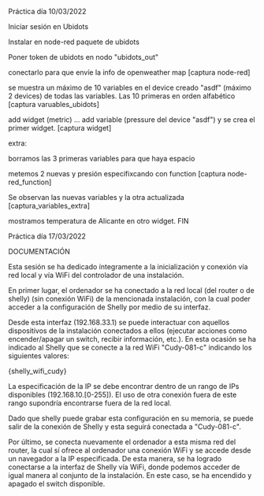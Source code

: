 Práctica día 10/03/2022

Iniciar sesión en Ubidots

Instalar en node-red paquete de ubidots

Poner token de ubidots en nodo "ubidots_out"

conectarlo para que envíe la info de openweather map          [captura node-red]

se muestra un máximo de 10 variables en el device creado "asdf" (máximo 2 devices) de todas las variables. Las 10 primeras en orden alfabético [captura varuables_ubidots]

add widget (metric) ... add variable (pressure del device "asdf") y se crea el primer widget.     [captura widget]

extra:

borramos las 3 primeras variables para que haya espacio

metemos 2 nuevas y presión especifixcando con function [captura node-red_function]

Se observan las nuevas variables y la otra actualizada [captura_variables_extra]

mostramos temperatura de Alicante en otro widget. FIN


Práctica día 17/03/2022

DOCUMENTACIÓN 

Esta sesión se ha dedicado íntegramente a la inicialización y conexión vía red local y vía WiFi del controlador de una instalación.

En primer lugar, el ordenador se ha conectado a la red local (del router o de shelly) (sin conexión WiFi) de la mencionada instalación, con la cual poder acceder a la configuración de Shelly por medio de su interfaz. 

Desde esta interfaz (192.168.33.1) se puede interactuar con aquellos dispositivos de la instalación conectados a ellos (ejecutar acciones como encender/apagar un switch, recibir información, etc.). En esta ocasión se ha indicado al Shelly que se conecte a la red WiFi "Cudy-081-c" indicando los siguientes valores:

{shelly_wifi_cudy}

La especificación de la IP se debe encontrar dentro de un rango de IPs disponibles (192.168.10.[0-255]). El uso de otra conexión fuera de este rango supondría encontrarse fuera de la red local.

Dado que shelly puede grabar esta configuración en su memoria, se puede salir de la conexión de Shelly y esta seguirá conectada a "Cudy-081-c".

Por último, se conecta nuevamente el ordenador a esta misma red del router, la cual sí ofrece al ordenador una conexión WiFi y se accede desde un navegador a la IP especificada. De esta manera, se ha logrado conectarse a la interfaz de Shelly vía WiFi, donde podemos acceder de igual manera al conjunto de la instalación. En este caso, se ha encendido y apagado el switch disponible.
